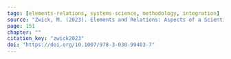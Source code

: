 ```yaml
---
tags: [elements-relations, systems-science, methodology, integration]
source: "Zwick, M. (2023). Elements and Relations: Aspects of a Scientific Metaphysics (Vol. 35). Springer International Publishing."
page: 151
chapter: ""
citation_key: "zwick2023"
doi: "https://doi.org/10.1007/978-3-030-99403-7"
---
```


